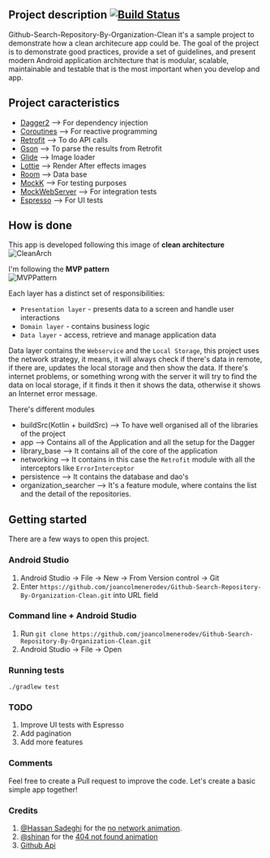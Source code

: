 Project description [![Build Status](https://travis-ci.org/joancolmenerodev/Github-Search-Repository-By-Organization-Clean.svg?branch=master)](https://travis-ci.org/joancolmenerodev/Github-Search-Repository-By-Organization-Clean)
----

Github-Search-Repository-By-Organization-Clean it's a sample project to demonstrate how a clean architecure app could be.
The goal of the project is to demonstrate good practices, provide a set of guidelines, and present modern Android application architecture that is modular, scalable, maintainable and testable that is the most important when you develop and app.


Project caracteristics
----
* [Dagger2](https://github.com/google/dagger)  --> For dependency injection<br/>
* [Coroutines](https://github.com/Kotlin/kotlinx.coroutines) --> For reactive programming<br/>
* [Retrofit](https://github.com/square/retrofit) --> To do API calls <br/>
* [Gson](https://github.com/google/gson) --> To parse the results from Retrofit <br/>
* [Glide](https://github.com/bumptech/glide) --> Image loader <br/>
* [Lottie](https://github.com/airbnb/lottie-android) --> Render After effects images
* [Room](https://developer.android.com/topic/libraries/architecture/room) --> Data base
* [MockK](https://github.com/mockk/mockk) --> For testing purposes <br/>
* [MockWebServer](https://github.com/square/okhttp/tree/master/mockwebserver) --> For integration tests
* [Espresso](https://developer.android.com/training/testing/espresso/setup) --> For UI tests

How is done
-----

This app is developed following this image of **clean architecture** <br/>
![CleanArch](https://miro.medium.com/max/700/0*sfCDEb571WD-7EfP.jpg)

I'm following the **MVP pattern** <br/>
![MVPPattern](https://grapecitycontentcdn.azureedge.net/blogs/legacy/xuni/2016/05/MVP1.png)

Each layer has a distinct set of responsibilities:
- `Presentation layer` - presents data to a screen and handle user interactions
- `Domain layer` - contains business logic
- `Data layer` - access, retrieve and manage application data

Data layer contains the `Webservice` and the `Local Storage`, this project uses the network strategy, it means, it will always check if there's data in remote, if there are, updates the local storage and then show the data. If there's internet problems, or something wrong with the server it will try to find the data on local storage, if it finds it then it shows the data, otherwise it shows an Internet error message.

There's different modules

* buildSrc(Kotlin + buildSrc) --> To have well organised all of the libraries of the project
* app --> Contains all of the Application and all the setup for the Dagger
* library_base --> It contains all of the core of the application
* networking --> It contains in this case the `Retrofit` module with all the interceptors like `ErrorInterceptor`
* persistence --> It contains the database and dao's
* organization_searcher --> It's a feature module, where contains the list and the detail of the repositories.

## Getting started

There are a few ways to open this project.

### Android Studio

1. Android Studio -> File -> New -> From Version control -> Git
2. Enter `https://github.com/joancolmenerodev/Github-Search-Repository-By-Organization-Clean.git` into URL field

### Command line + Android Studio

1. Run `git clone https://github.com/joancolmenerodev/Github-Search-Repository-By-Organization-Clean.git`
2. Android Studio -> File -> Open

### Running tests

`./gradlew test`

### TODO

1. Improve UI tests with Espresso
2. Add pagination
3. Add more features

### Comments

Feel free to create a Pull request to improve the code. Let's create a basic simple app together!

### Credits

1. [@Hassan Sadeghi](https://lottiefiles.com/hassansadeghi) for the [no network animation](https://lottiefiles.com/15178-women-no-internet-wifi-off-data-off#).
2. [@shinan]() for the [404 not found animation](https://lottiefiles.com/8554-404)
3. [Github Api](https://developer.github.com/v3/)
